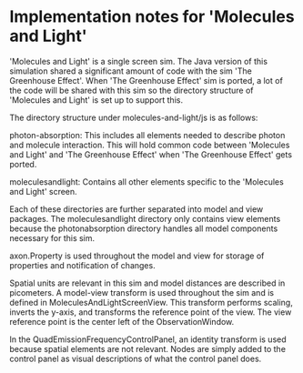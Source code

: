 # Implementation notes for 'Molecules and Light'

'Molecules and Light' is a single screen sim. The Java version of this simulation shared a significant amount of code
with the sim 'The Greenhouse Effect'. When 'The Greenhouse Effect' sim is ported, a lot of the code will be shared with
this sim so the directory structure of 'Molecules and Light' is set up to support this.

The directory structure under molecules-and-light/js is as follows:

photon-absorption: This includes all elements needed to describe photon and molecule interaction. This will hold common
code between 'Molecules and Light' and 'The Greenhouse Effect' when 'The Greenhouse Effect' gets ported.

moleculesandlight: Contains all other elements specific to the 'Molecules and Light' screen.

Each of these directories are further separated into model and view packages. The moleculesandlight directory only
contains view elements because the photonabsorption directory handles all model components necessary for this sim.

axon.Property is used throughout the model and view for storage of properties and notification of changes.

Spatial units are relevant in this sim and model distances are described in picometers. A model-view transform is used
throughout the sim and is defined in MoleculesAndLightScreenView. This transform performs scaling, inverts the y-axis,
and transforms the reference point of the view. The view reference point is the center left of the ObservationWindow.

In the QuadEmissionFrequencyControlPanel, an identity transform is used because spatial elements are not relevant. Nodes
are simply added to the control panel as visual descriptions of what the control panel does.